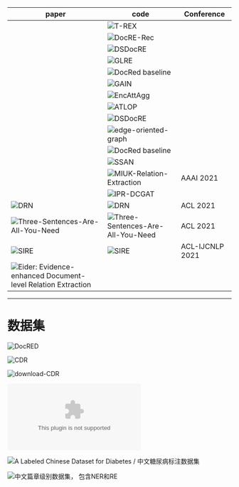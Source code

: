 

| paper | code |  Conference |
| ------- | ------- | ------- |
|         |     ![T-REX](https://github.com/woohwanjung/T-REX)    |       |
|         |     ![DocRE-Rec](https://github.com/xwjim/DocRE-Rec)    |      |
|         |     ![DSDocRE](https://github.com/thunlp/DSDocRE)    |      |
|         |     ![GLRE](https://github.com/nju-websoft/GLRE)   |      |
|         |     ![DocRed baseline](https://github.com/hongwang600/DocRed)    |      |
|         |     ![GAIN](https://github.com/DreamInvoker/GAIN)    |      |
|         |     ![EncAttAgg](https://github.com/nefujiangping/EncAttAgg)    |      |
|         |     ![ATLOP](https://github.com/wzhouad/ATLOP)    |      |
|         |     ![DSDocRE](https://github.com/thunlp/DSDocRE)    |      |
|         |     ![edge-oriented-graph](https://github.com/fenchri/edge-oriented-graph)  |      |
|         |     ![DocRed baseline](https://github.com/hongwang600/DocRed)    |      |
|         |     ![SSAN](https://github.com/BenfengXu/SSAN)    |      |
|         |  ![MIUK-Relation-Extraction](https://github.com/pkuserc/AAAI2021-MIUK-Relation-Extraction)                       |AAAI 2021   |
|         |  ![IPR-DCGAT](https://github.com/zhanghongya0727/IPR-DCGAT)                       |      |
|  ![DRN](https://arxiv.org/pdf/2106.01562)        | ![DRN](https://github.com/xwjim/DRN)                         | ACL 2021     |
| ![Three-Sentences-Are-All-You-Need](https://arxiv.org/pdf/2106.01793)        | ![Three-Sentences-Are-All-You-Need](https://github.com/AndrewZhe/Three-Sentences-Are-All-You-Need) |  ACL 2021     |
| ![SIRE](https://arxiv.org/pdf/2106.01709)        | ![SIRE](https://github.com/DreamInvoker/SIRE)                         | ACL-IJCNLP 2021     |
|  ![Eider: Evidence-enhanced Document-level Relation Extraction](https://arxiv.org/pdf/2106.08657)       |                         |      |

-----

# 数据集
![DocRED](https://github.com/thunlp/DocRED)

![CDR](https://github.com/patverga/bran/tree/master/data/cdr)  

![download-CDR](https://figshare.com/articles/dataset/GLRE_data/12385979)

![GDA](https://bitbucket.org/alexwuhkucs/gda-extraction/get/fd4a7409365e.zip)

![A Labeled Chinese Dataset for Diabetes / 中文糖尿病标注数据集](https://tianchi.aliyun.com/dataset/dataDetail?spm=5176.12281978.0.0.75926bacsx0LyL&dataId=22288)

![中文篇章级别数据集， 包含NER和RE](https://github.com/lancopku/Chinese-Literature-NER-RE-Dataset)
